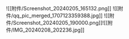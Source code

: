 

![[附件/Screenshot_20240205_165132.png]]
![[附件/qq_pic_merged_1707123359388.jpg]]
![[附件/Screenshot_20240205_190000.png]]![[附件/IMG_20240208_202236.jpg]]
